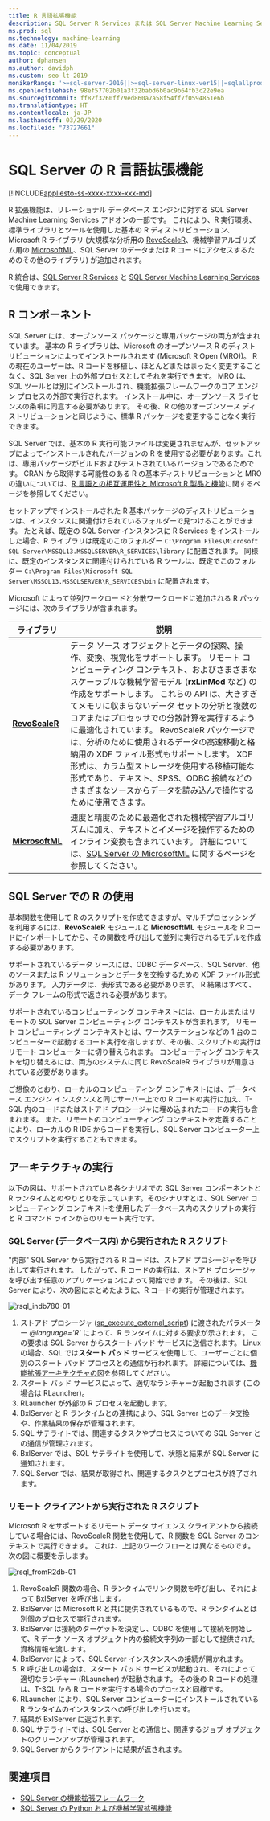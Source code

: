 ```yaml
---
title: R 言語拡張機能
description: SQL Server R Services または SQL Server Machine Learning Services での R コードの実行と組み込み R ライブラリについて学習します。
ms.prod: sql
ms.technology: machine-learning
ms.date: 11/04/2019
ms.topic: conceptual
author: dphansen
ms.author: davidph
ms.custom: seo-lt-2019
monikerRange: '>=sql-server-2016||>=sql-server-linux-ver15||=sqlallproducts-allversions'
ms.openlocfilehash: 98ef57702b01a3f32babd6b0ac9b64fb3c22e9ea
ms.sourcegitcommit: ff82f3260ff79ed860a7a58f54ff7f0594851e6b
ms.translationtype: HT
ms.contentlocale: ja-JP
ms.lasthandoff: 03/29/2020
ms.locfileid: "73727661"
---
```

# <a name="r-language-extension-in-sql-server"></a>SQL Server の R 言語拡張機能
[!INCLUDE[appliesto-ss-xxxx-xxxx-xxx-md](../../includes/appliesto-ss-xxxx-xxxx-xxx-md.md)]

R 拡張機能は、リレーショナル データベース エンジンに対する SQL Server Machine Learning Services アドオンの一部です。 これにより、R 実行環境、標準ライブラリとツールを使用した基本の R ディストリビューション、Microsoft R ライブラリ (大規模な分析用の [RevoScaleR](../r/ref-r-revoscaler.md)、機械学習アルゴリズム用の [MicrosoftML](../r/ref-r-microsoftml.md)、SQL Server のデータまたは R コードにアクセスするためのその他のライブラリ) が追加されます。

R 統合は、[SQL Server R Services](../r/sql-server-r-services.md) と [SQL Server Machine Learning Services](../what-is-sql-server-machine-learning.md) で使用できます。

## <a name="r-components"></a>R コンポーネント

SQL Server には、オープンソース パッケージと専用パッケージの両方が含まれています。 基本の R ライブラリは、Microsoft のオープンソース R のディストリビューションによってインストールされます (Microsoft R Open (MRO))。 R の現在のユーザーは、R コードを移植し、ほとんどまたはまったく変更することなく、SQL Server 上の外部プロセスとしてそれを実行できます。 MRO は、SQL ツールとは別にインストールされ、機能拡張フレームワークのコア エンジン プロセスの外部で実行されます。 インストール中に、オープンソース ライセンスの条項に同意する必要があります。 その後、R の他のオープンソース ディストリビューションと同じように、標準 R パッケージを変更することなく実行できます。 

SQL Server では、基本の R 実行可能ファイルは変更されませんが、セットアップによってインストールされたバージョンの R を使用する必要があります。これは、専用パッケージがビルドおよびテストされているバージョンであるためです。 CRAN から取得する可能性のある R の基本ディストリビューションと MRO の違いについては、[R 言語との相互運用性と Microsoft R 製品と機能](https://docs.microsoft.com/r-server/what-is-r-server-interoperability)に関するページを参照してください。

セットアップでインストールされた R 基本パッケージのディストリビューションは、インスタンスに関連付けられているフォルダーで見つけることができます。 たとえば、既定の SQL Server インスタンスに R Services をインストールした場合、R ライブラリは既定のこのフォルダー `C:\Program Files\Microsoft SQL Server\MSSQL13.MSSQLSERVER\R_SERVICES\library` に配置されます。 同様に、既定のインスタンスに関連付けられている R ツールは、既定でこのフォルダー `C:\Program Files\Microsoft SQL Server\MSSQL13.MSSQLSERVER\R_SERVICES\bin` に配置されます。

Microsoft によって並列ワークロードと分散ワークロードに追加される R パッケージには、次のライブラリが含まれます。

| ライブラリ | 説明 |
|---------|-------------|
| [**RevoScaleR**](https://docs.microsoft.com/machine-learning-server/r-reference/revoscaler/revoscaler) | データ ソース オブジェクトとデータの探索、操作、変換、視覚化をサポートします。 リモート コンピューティング コンテキスト、およびさまざまなスケーラブルな機械学習モデル (**rxLinMod** など) の作成をサポートします。 これらの API は、大きすぎてメモリに収まらないデータ セットの分析と複数のコアまたはプロセッサでの分散計算を実行するように最適化されています。 RevoScaleR パッケージでは、分析のために使用されるデータの高速移動と格納用の XDF ファイル形式もサポートします。 XDF 形式は、カラム型ストレージを使用する移植可能な形式であり、テキスト、SPSS、ODBC 接続などのさまざまなソースからデータを読み込んで操作するために使用できます。 |
| [**MicrosoftML**](https://docs.microsoft.com/r-server/r/concept-what-is-the-microsoftml-package) | 速度と精度のために最適化された機械学習アルゴリズムに加え、テキストとイメージを操作するためのインライン変換も含まれています。 詳細については、[SQL Server の MicrosoftML](../r/ref-r-microsoftml.md) に関するページを参照してください。 | 

## <a name="using-r-in-sql-server"></a>SQL Server での R の使用

基本関数を使用して R のスクリプトを作成できますが、マルチプロセッシングを利用するには、**RevoScaleR** モジュールと **MicrosoftML** モジュールを R コードにインポートしてから、その関数を呼び出して並列に実行されるモデルを作成する必要があります。 
 
サポートされているデータ ソースには、ODBC データベース、SQL Server、他のソースまたは R ソリューションとデータを交換するための XDF ファイル形式があります。 入力データは、表形式である必要があります。 R 結果はすべて、データ フレームの形式で返される必要があります。

サポートされているコンピューティング コンテキストには、ローカルまたはリモートの SQL Server コンピューティング コンテキストが含まれます。 リモート コンピューティング コンテキストとは、ワークステーションなどの 1 台のコンピューターで起動するコード実行を指しますが、その後、スクリプトの実行はリモート コンピューターに切り替えられます。 コンピューティング コンテキストを切り替えるには、両方のシステムに同じ RevoScaleR ライブラリが用意されている必要があります。

ご想像のとおり、ローカルのコンピューティング コンテキストには、データベース エンジン インスタンスと同じサーバー上での R コードの実行に加え、T-SQL 内のコードまたはストアド プロシージャに埋め込まれたコードの実行も含まれます。 また、リモートのコンピューティング コンテキストを定義することにより、ローカルの R IDE からコードを実行し、SQL Server コンピューター上でスクリプトを実行することもできます。

## <a name="execution-architecture"></a>アーキテクチャの実行

以下の図は、サポートされている各シナリオでの SQL Server コンポーネントと R ランタイムとのやりとりを示しています。そのシナリオとは、SQL Server コンピューティング コンテキストを使用したデータベース内のスクリプトの実行と R コマンド ラインからのリモート実行です。

### <a name="r-scripts-executed-from-sql-server-in-database"></a>SQL Server (データベース内) から実行された R スクリプト

"内部" SQL Server から実行される R コードは、ストアド プロシージャを呼び出して実行されます。 したがって、R コードの実行は、ストアド プロシージャを呼び出す任意のアプリケーションによって開始できます。  その後は、SQL Server により、次の図にまとめたように、R コードの実行が管理されます。

![rsql_indb780-01](../r/media/script_in-db-r.png)

1. ストアド プロシージャ ([sp_execute_external_script](../../relational-databases/system-stored-procedures/sp-execute-external-script-transact-sql.md)) に渡されたパラメーター _@language='R'_ によって、R ランタイムに対する要求が示されます。 この要求は SQL Server からスタート パッド サービスに送信されます。
Linux の場合、SQL では**スタート パッド** サービスを使用して、ユーザーごとに個別のスタート パッド プロセスとの通信が行われます。 詳細については、[機能拡張アーキテクチャの図](extensibility-framework.md#architecture-diagram)を参照してください。
2. スタート パッド サービスによって、適切なランチャーが起動されます (この場合は RLauncher)。
3. RLauncher が外部の R プロセスを起動します。
4. BxlServer と R ランタイムとの連携により、SQL Server とのデータ交換や、作業結果の保存が管理されます。
5. SQL サテライトでは、関連するタスクやプロセスについての SQL Server との通信が管理されます。
6. BxlServer では、SQL サテライトを使用して、状態と結果が SQL Server に通知されます。
7. SQL Server では、結果が取得され、関連するタスクとプロセスが終了されます。

### <a name="r-scripts-executed-from-a-remote-client"></a>リモート クライアントから実行された R スクリプト

Microsoft R をサポートするリモート データ サイエンス クライアントから接続している場合には、RevoScaleR 関数を使用して、R 関数を SQL Server のコンテキストで実行できます。 これは、上記のワークフローとは異なるものです。次の図に概要を示します。

![rsql_fromR2db-01](../r/media/remote-sqlcc-from-r2.png)

1. RevoScaleR 関数の場合、R ランタイムでリンク関数を呼び出し、それによって BxlServer を呼び出します。
2. BxlServer は Microsoft R と共に提供されているもので、R ランタイムとは別個のプロセスで実行されます。
3. BxlServer は接続のターゲットを決定し、ODBC を使用して接続を開始して、R データ ソース オブジェクト内の接続文字列の一部として提供された資格情報を渡します。
4. BxlServer によって、SQL Server インスタンスへの接続が開かれます。
5. R 呼び出しの場合は、スタート パッド サービスが起動され、それによって適切なランチャー (RLauncher) が起動されます。 その後の R コードの処理は、T-SQL から R コードを実行する場合のプロセスと同様です。
6. RLauncher により、SQL Server コンピューターにインストールされている R ランタイムのインスタンスへの呼び出しを行います。
7. 結果が BxlServer に返されます。
8. SQL サテライトでは、SQL Server との通信と、関連するジョブ オブジェクトのクリーンアップが管理されます。
9. SQL Server からクライアントに結果が返されます。

## <a name="see-also"></a>関連項目

+ [SQL Server の機能拡張フレームワーク](extensibility-framework.md)
+ [SQL Server の Python および機械学習拡張機能](extension-python.md)